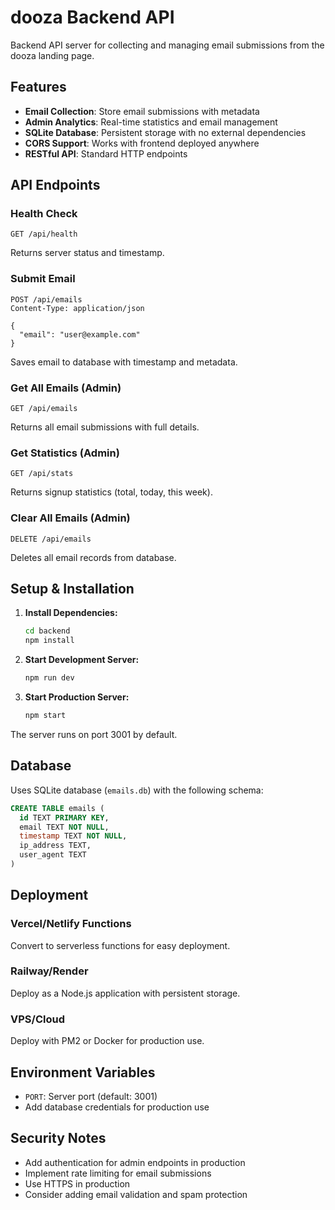 # dooza Backend API

Backend API server for collecting and managing email submissions from the dooza landing page.

## Features

- **Email Collection**: Store email submissions with metadata
- **Admin Analytics**: Real-time statistics and email management  
- **SQLite Database**: Persistent storage with no external dependencies
- **CORS Support**: Works with frontend deployed anywhere
- **RESTful API**: Standard HTTP endpoints

## API Endpoints

### Health Check
```
GET /api/health
```
Returns server status and timestamp.

### Submit Email
```
POST /api/emails
Content-Type: application/json

{
  "email": "user@example.com"
}
```
Saves email to database with timestamp and metadata.

### Get All Emails (Admin)
```
GET /api/emails
```
Returns all email submissions with full details.

### Get Statistics (Admin)
```
GET /api/stats
```
Returns signup statistics (total, today, this week).

### Clear All Emails (Admin)
```
DELETE /api/emails
```
Deletes all email records from database.

## Setup & Installation

1. **Install Dependencies:**
   ```bash
   cd backend
   npm install
   ```

2. **Start Development Server:**
   ```bash
   npm run dev
   ```

3. **Start Production Server:**
   ```bash
   npm start
   ```

The server runs on port 3001 by default.

## Database

Uses SQLite database (`emails.db`) with the following schema:

```sql
CREATE TABLE emails (
  id TEXT PRIMARY KEY,
  email TEXT NOT NULL,
  timestamp TEXT NOT NULL,
  ip_address TEXT,
  user_agent TEXT
)
```

## Deployment

### Vercel/Netlify Functions
Convert to serverless functions for easy deployment.

### Railway/Render
Deploy as a Node.js application with persistent storage.

### VPS/Cloud
Deploy with PM2 or Docker for production use.

## Environment Variables

- `PORT`: Server port (default: 3001)
- Add database credentials for production use

## Security Notes

- Add authentication for admin endpoints in production
- Implement rate limiting for email submissions
- Use HTTPS in production
- Consider adding email validation and spam protection
